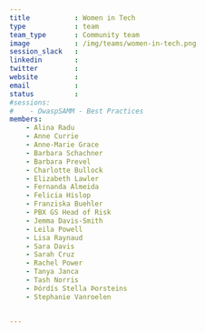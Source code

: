 ```yaml
---
title           : Women in Tech
type            : team
team_type       : Community team
image           : /img/teams/women-in-tech.png
session_slack   :
linkedin        :
twitter         :
website         :
email           :
status          :
#sessions:
#    - OwaspSAMM - Best Practices
members:
    - Alina Radu
    - Anne Currie
    - Anne-Marie Grace
    - Barbara Schachner
    - Barbara Prevel
    - Charlotte Bullock
    - Elizabeth Lawler
    - Fernanda Almeida
    - Felicia Hislop
    - Franziska Buehler
    - PBX GS Head of Risk
    - Jemma Davis-Smith
    - Leila Powell
    - Lisa Raynaud
    - Sara Davis
    - Sarah Cruz
    - Rachel Power
    - Tanya Janca
    - Tash Norris
    - Þórdís Stella Þorsteins
    - Stephanie Vanroelen


---
```

